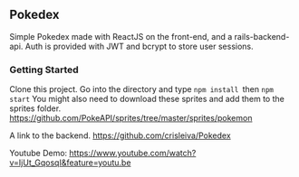 ## Pokedex

Simple Pokedex made with ReactJS on the front-end, and a rails-backend-api.
Auth is provided with JWT and bcrypt to store user sessions.

### Getting Started
Clone this project.
Go into the directory and type `npm install `then `npm start`
You might also need to download these sprites and add them to the sprites folder. 
https://github.com/PokeAPI/sprites/tree/master/sprites/pokemon





A link to the backend.
https://github.com/crisleiva/Pokedex

Youtube Demo:
https://www.youtube.com/watch?v=IjUt_GqosqI&feature=youtu.be
